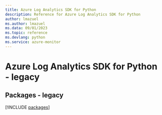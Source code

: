 ```yaml
---
title: Azure Log Analytics SDK for Python
description: Reference for Azure Log Analytics SDK for Python
author: lmazuel
ms.author: lmazuel
ms.data: 09/01/2023
ms.topic: reference
ms.devlang: python
ms.service: azure-monitor
---
```

# Azure Log Analytics SDK for Python - legacy
## Packages - legacy
[!INCLUDE [packages](log-analytics-index.md)]